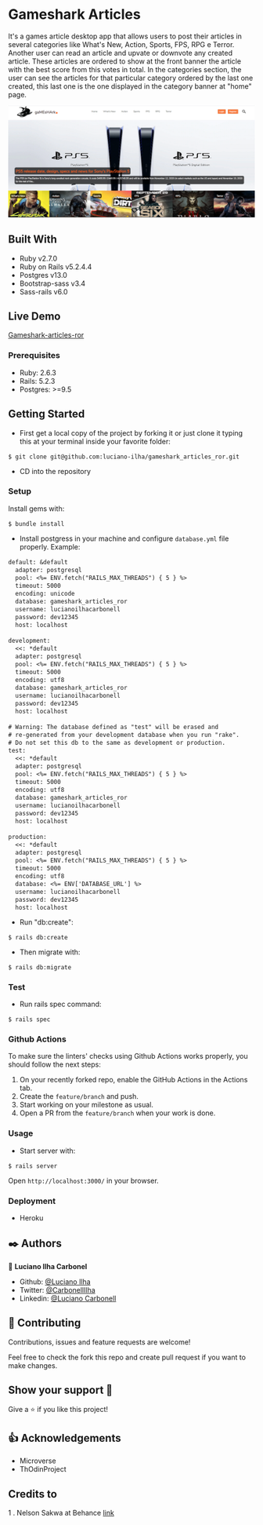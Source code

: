 # Gameshark Articles

It's a games article desktop app that allows users to post their articles in several categories like What's New, Action, Sports, FPS, RPG e Terror. Another user can read an article and upvate or downvote any created article. These articles are ordered to show at the front banner the article with the best score from this votes in total. In the categories section, the user can see the articles for that particular category ordered by the last one created, this last one is the one displayed in the category banner at "home" page.

![Screenshot](app/assets/images/project-screenshot1.png)

## Built With

- Ruby v2.7.0
- Ruby on Rails v5.2.4.4
- Postgres v13.0
- Bootstrap-sass v3.4
- Sass-rails v6.0

## Live Demo

[Gameshark-articles-ror](https://gameshark-articles-ror.herokuapp.com/)


### Prerequisites

- Ruby: 2.6.3
- Rails: 5.2.3
- Postgres: >=9.5

## Getting Started

- First get a local copy of the project by forking it or just clone it typing this at your terminal inside your favorite folder:
```
$ git clone git@github.com:luciano-ilha/gameshark_articles_ror.git
```

- CD into the repository

### Setup

Install gems with:

```
$ bundle install
```
- Install postgress in your machine and configure `database.yml` file properly. Example:

```
default: &default
  adapter: postgresql
  pool: <%= ENV.fetch("RAILS_MAX_THREADS") { 5 } %>
  timeout: 5000
  encoding: unicode
  database: gameshark_articles_ror
  username: lucianoilhacarbonell
  password: dev12345
  host: localhost

development:
  <<: *default
  adapter: postgresql
  pool: <%= ENV.fetch("RAILS_MAX_THREADS") { 5 } %>
  timeout: 5000
  encoding: utf8
  database: gameshark_articles_ror
  username: lucianoilhacarbonell
  password: dev12345
  host: localhost

# Warning: The database defined as "test" will be erased and
# re-generated from your development database when you run "rake".
# Do not set this db to the same as development or production.
test:
  <<: *default
  adapter: postgresql
  pool: <%= ENV.fetch("RAILS_MAX_THREADS") { 5 } %>
  timeout: 5000
  encoding: utf8
  database: gameshark_articles_ror
  username: lucianoilhacarbonell
  password: dev12345
  host: localhost

production:
  <<: *default
  adapter: postgresql
  pool: <%= ENV.fetch("RAILS_MAX_THREADS") { 5 } %>
  timeout: 5000
  encoding: utf8
  database: <%= ENV['DATABASE_URL'] %>
  username: lucianoilhacarbonell
  password: dev12345
  host: localhost
```
- Run "db:create":
```
$ rails db:create
```
- Then migrate with:
```
$ rails db:migrate
```  
  
### Test

- Run rails spec command:
 ```
$ rails spec
 ```

### Github Actions

To make sure the linters' checks using Github Actions works properly, you should follow the next steps:

1. On your recently forked repo, enable the GitHub Actions in the Actions tab.
2. Create the `feature/branch` and push.
3. Start working on your milestone as usual.
4. Open a PR from the `feature/branch` when your work is done.


### Usage

- Start server with:

```
$ rails server
```

Open `http://localhost:3000/` in your browser.


### Deployment

 - Heroku

## ✒️ Authors <a name = "author"></a>

👤 **Luciano Ilha Carbonel**

- Github: [@Luciano Ilha](https://github.com/luciano-ilha)
- Twitter: [@CarbonellIlha](https://twitter.com/CarbonellIlha )
- Linkedin: [@Luciano Carbonell](https://www.linkedin.com/in/luciano-carbonell/)

## 🤝 Contributing

Contributions, issues and feature requests are welcome!

Feel free to check the fork this repo and create pull request if you want to make changes.

## Show your support :muscle:

Give a ⭐️ if you like this project!

## :thumbsup: Acknowledgements

- Microverse  
- ThOdinProject

## Credits to

1 . Nelson Sakwa at Behance
[link](https://www.behance.net/gallery/14554909/liFEsTlye-Mobile-version)
